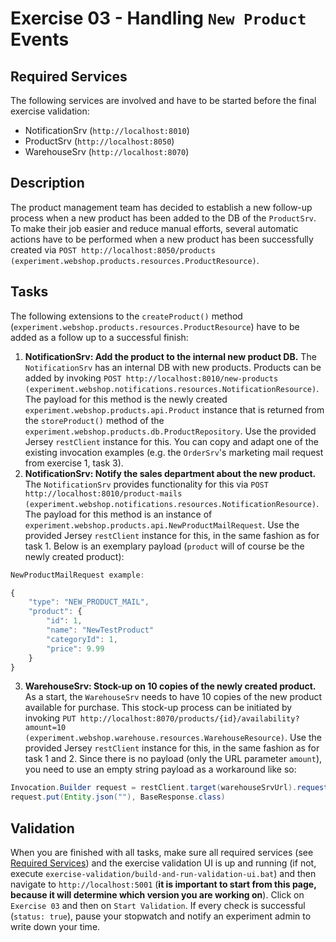 # Exercise 03 - Handling `New Product` Events

## Required Services

The following services are involved and have to be started before the final exercise validation:

- NotificationSrv (`http://localhost:8010`)
- ProductSrv (`http://localhost:8050`)
- WarehouseSrv  (`http://localhost:8070`)

## Description

The product management team has decided to establish a new follow-up process when a new product has been added to the DB of the `ProductSrv`. To make their job easier and reduce manual efforts, several automatic actions have to be performed when a new product has been successfully created via `POST http://localhost:8050/products (experiment.webshop.products.resources.ProductResource)`.

## Tasks

The following extensions to the `createProduct()` method (`experiment.webshop.products.resources.ProductResource`) have to be added as a follow up to a successful finish:

1. **NotificationSrv: Add the product to the internal new product DB.** The `NotificationSrv` has an internal DB with new products. Products can be added by invoking `POST http://localhost:8010/new-products (experiment.webshop.notifications.resources.NotificationResource)`. The payload for this method is the newly created `experiment.webshop.products.api.Product` instance that is returned from the `storeProduct()` method of the `experiment.webshop.products.db.ProductRepository`. Use the provided Jersey `restClient` instance for this. You can copy and adapt one of the existing invocation examples (e.g. the `OrderSrv`'s marketing mail request from exercise 1, task 3).
2. **NotificationSrv: Notify the sales department about the new product.** The `NotificationSrv` provides functionality for this via `POST http://localhost:8010/product-mails (experiment.webshop.notifications.resources.NotificationResource)`. The payload for this method is an instance of `experiment.webshop.products.api.NewProductMailRequest`. Use the provided Jersey `restClient` instance for this, in the same fashion as for task 1. Below is an exemplary payload (`product` will of course be the newly created product):

```javascript
NewProductMailRequest example:

{
    "type": "NEW_PRODUCT_MAIL",
    "product": {
        "id": 1,
        "name": "NewTestProduct"
        "categoryId": 1,
        "price": 9.99
    }
}
```

3. **WarehouseSrv: Stock-up on 10 copies of the newly created product.** As a start, the `WarehouseSrv` needs to have 10 copies of the new product available for purchase. This stock-up process can be initiated by invoking `PUT http://localhost:8070/products/{id}/availability?amount=10 (experiment.webshop.warehouse.resources.WarehouseResource)`. Use the provided Jersey `restClient` instance for this, in the same fashion as for task 1 and 2. Since there is no payload (only the URL parameter `amount`), you need to use an empty string payload as a workaround like so:

```java
Invocation.Builder request = restClient.target(warehouseSrvUrl).request();
request.put(Entity.json(""), BaseResponse.class)
```

## Validation

When you are finished with all tasks, make sure all required services (see [Required Services](#required-services)) and the exercise validation UI is up and running (if not, execute `exercise-validation/build-and-run-validation-ui.bat`) and then navigate to `http://localhost:5001` (**it is important to start from this page, because it will determine which version you are working on**). Click on `Exercise 03` and then on `Start Validation`. If every check is successful (`status: true`), pause your stopwatch and notify an experiment admin to write down your time.
